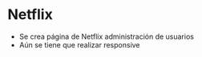 # Netflix

- Se crea página de Netflix administración de usuarios
- Aún se tiene que realizar responsive
